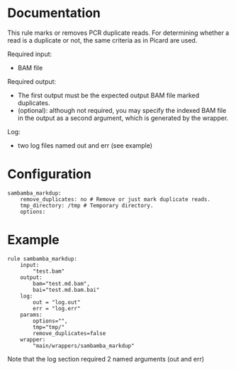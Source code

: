 # Documentation

This rule marks or removes PCR duplicate reads. For determining whether a
read is a duplicate or not, the same criteria as in Picard are used.


Required input:

- BAM file

Required output:

- The first output must be the expected output BAM file marked duplicates.
- (optional): although not required, you may specify the
  indexed BAM file in the output as a second argument,
  which is generated by the wrapper.

Log:

- two log files named out and err (see example)

# Configuration

    sambamba_markdup:
        remove_duplicates: no # Remove or just mark duplicate reads.
        tmp_directory: /tmp # Temporary directory.
        options: 

# Example


    rule sambamba_markdup:
        input:
            "test.bam"
        output:
            bam="test.md.bam",
            bai="test.md.bam.bai"
        log:
            out = "log.out"
            err = "log.err"
        params:
            options="",
            tmp="tmp/"
            remove_duplicates=false
        wrapper:
            "main/wrappers/sambamba_markdup"

Note that the log section required 2 named arguments (out and err)


